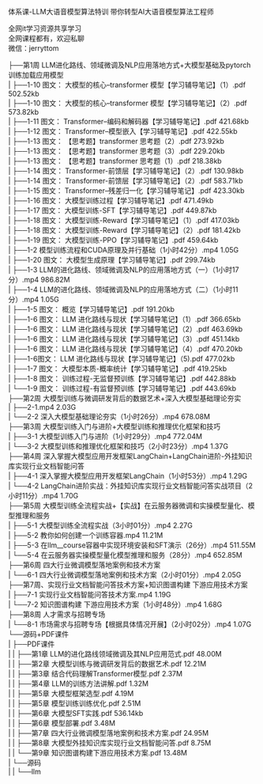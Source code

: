体系课-LLM大语音模型算法特训 带你转型AI大语音模型算法工程师

全网it学习资源共享学习<br>全网课程都有，欢迎私聊<br>微信：jerryttom<br>

├──第1周 LLM进化路线、领域微调及NLP应用落地方式+大模型基础及pytorch训练加载应用模型<br> | ├──1-10 图文： 大模型的核心–transformer 模型【学习辅导笔记】（1）.pdf 502.52kb<br> | ├──1-10 图文： 大模型的核心–transformer 模型【学习辅导笔记】（2）.pdf 573.82kb<br> | ├──1-11 图文： Transformer–编码和解码器【学习辅导笔记】.pdf 421.68kb<br> | ├──1-12 图文： Transformer–模型嵌入【学习辅导笔记】.pdf 422.55kb<br> | ├──1-13 图文： 【思考题】transformer 思考题（2）.pdf 273.92kb<br> | ├──1-13 图文： 【思考题】transformer 思考题（3）.pdf 229.20kb<br> | ├──1-13 图文： 【思考题】transformer 思考题（1）.pdf 218.38kb<br> | ├──1-14 图文： Transformer-前馈层【学习辅导笔记】（2）.pdf 130.98kb<br> | ├──1-14 图文： Transformer-前馈层【学习辅导笔记】（2）.pdf 583.71kb<br> | ├──1-15 图文： Transformer–残差归一化【学习辅导笔记】.pdf 423.30kb<br> | ├──1-16 图文： 大模型训练过程【学习辅导笔记】.pdf 471.49kb<br> | ├──1-17 图文： 大模型训练-SFT【学习辅导笔记】.pdf 449.87kb<br> | ├──1-18 图文： 大模型训练-Reward【学习辅导笔记】（1）.pdf 417.03kb<br> | ├──1-18 图文： 大模型训练-Reward【学习辅导笔记】（2）.pdf 181.42kb<br> | ├──1-19 图文： 大模型训练-PPO【学习辅导笔记】.pdf 459.64kb<br> | ├──1-2 模型训练流程和CUDA原理及并行基础（1小时42分）.mp4 1.05G<br> | ├──1-20 图文： 大模型生成原理【学习辅导笔记】.pdf 299.74kb<br> | ├──1-3 LLM的进化路线、领域微调及NLP的应用落地方式（一）（1小时17分）.mp4 986.82M<br> | ├──1-4 LLM的进化路线、领域微调及NLP的应用落地方式（二）（1小时11分）.mp4 1.05G<br> | ├──1-5 图文： 概览【学习辅导笔记】.pdf 191.20kb<br> | ├──1-6 图文： LLM 进化路线与现状【学习辅导笔记】（1）.pdf 366.65kb<br> | ├──1-6 图文： LLM 进化路线与现状【学习辅导笔记】（2）.pdf 463.69kb<br> | ├──1-6 图文： LLM 进化路线与现状【学习辅导笔记】（3）.pdf 451.14kb<br> | ├──1-6 图文： LLM 进化路线与现状【学习辅导笔记】（4）.pdf 470.20kb<br> | ├──1-6图文： LLM 进化路线与现状【学习辅导笔记】（5).pdf 477.02kb<br> | ├──1-7 图文： 大模型本质-概率统计【学习辅导笔记】.pdf 419.25kb<br> | ├──1-8 图文： 训练过程-无监督预训练【学习辅导笔记】.pdf 442.88kb<br> | └──1-9 图文： 训练过程-有监督预训练【学习辅导笔记】.pdf 443.69kb<br> ├──第2周 大模型训练与微调研发背后的数据艺术+深入大模型基础理论夯实<br> | ├──2-1.mp4 2.03G<br> | └──2-2 深入大模型基础理论夯实（1小时26分）.mp4 678.08M<br> ├──第3周 大模型训练入门与进阶+大模型训练和推理优化框架和技巧<br> | ├──3-1 大模型训练入门与进阶（1小时29分）.mp4 772.04M<br> | └──3-2 大模型训练和推理优化框架和技巧（2小时23分）.mp4 1.37G<br> ├──第4周 深入掌握大模型应用开发框架LangChain+LangChain进阶-外挂知识库实现行业文档智能问答<br> | ├──4-1 深入掌握大模型应用开发框架LangChain（1小时53分）.mp4 1.29G<br> | └──4-2 LangChain进阶实战：外挂知识库实现行业文档智能问答实战项目（2小时11分）.mp4 1.70G<br> ├──第5周 大模型训练全流程实战+【实战】在云服务器微调和实操模型量化、模型推理和服务<br> | ├──5-1 大模型训练全流程实战（3小时01分）.mp4 2.27G<br> | ├──5-2 教你如何创建一个训练容器.mp4 11.21M<br> | ├──5-3 在llm__course容器中实现环境安装和SFT演示（26分）.mp4 511.55M<br> | └──5-4 在云服务器实操模型量化模型推理和服务（28分）.mp4 652.85M<br> ├──第6周 四大行业微调模型落地案例和技术方案<br> | └──6-1 四大行业微调模型落地案例和技术方案（2小时01分）.mp4 2.05G<br> ├──第7周、实现行业文档智能问答技术方案+知识图谱构建 下游应用技术方案<br> | ├──7-1 实现行业文档智能问答技术方案.mp4 1.19G<br> | └──7-2 知识图谱构建 下游应用技术方案（1小时48分）.mp4 1.68G<br> ├──第8周 人才需求与招聘专场<br> | └──8-1 市场需求与招聘专场【根据具体情况开展】（2小时02分）.mp4 1.07G<br> └──源码+PDF课件<br> | ├──PDF课件<br> | | ├──第1章 LLM的进化路线领域微调及其NLP应用范式.pdf 48.00M<br> | | ├──第2章 大模型训练与微调研发背后的数据艺术.pdf 12.21M<br> | | ├──第3章 结合代码理解Transformer模型.pdf 2.37M<br> | | ├──第4章 LLM的训练方法讲解.pdf 1.32M<br> | | ├──第5章 大模型框架选型.pdf 4.19M<br> | | ├──第5章 模型训练训练优化.pdf 2.51M<br> | | ├──第6章 大模型SFT实践.pdf 536.14kb<br> | | ├──第6章 模型部署.pdf 3.48M<br> | | ├──第7章 四大行业微调模型落地案例和技术方案.pdf 24.95M<br> | | ├──第8章 大模型外挂知识库实现行业文档智能问答.pdf 8.75M<br> | | └──第9章 知识图谱构建下游应用技术方案.pdf 13.48M<br> | └──源码<br> | | └──llm